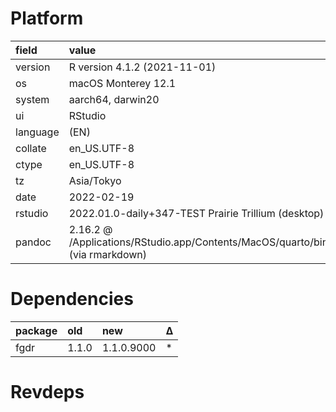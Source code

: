 # Platform

|field    |value                                                                         |
|:--------|:-----------------------------------------------------------------------------|
|version  |R version 4.1.2 (2021-11-01)                                                  |
|os       |macOS Monterey 12.1                                                           |
|system   |aarch64, darwin20                                                             |
|ui       |RStudio                                                                       |
|language |(EN)                                                                          |
|collate  |en_US.UTF-8                                                                   |
|ctype    |en_US.UTF-8                                                                   |
|tz       |Asia/Tokyo                                                                    |
|date     |2022-02-19                                                                    |
|rstudio  |2022.01.0-daily+347-TEST Prairie Trillium (desktop)                           |
|pandoc   |2.16.2 @ /Applications/RStudio.app/Contents/MacOS/quarto/bin/ (via rmarkdown) |

# Dependencies

|package |old   |new        |Δ  |
|:-------|:-----|:----------|:--|
|fgdr    |1.1.0 |1.1.0.9000 |*  |

# Revdeps

